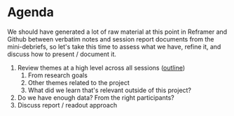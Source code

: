 # Agenda

We should have generated a lot of raw material at this point in Reframer and Github between verbatim notes and session report documents from the mini-debriefs, so let's take this time to assess what we have, refine it, and discuss how to present / document it.

1. Review themes at a high level across all sessions ([outline](https://github.com/department-of-veterans-affairs/vets.gov-team/blob/master/Products/Disability/Disability%20526EZ/research/january-2018/readout-outline.md))
   1. From research goals
   2. Other themes related to the project
   3. What did we learn that's relevant outside of this project?
2. Do we have enough data? From the right participants?
3. Discuss report / readout approach
